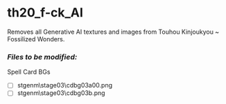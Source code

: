 # th20_f-ck_AI
Removes all Generative AI textures and images from Touhou Kinjoukyou ~ Fossilized Wonders.

### *Files to be modified:*
Spell Card BGs
 - [ ] stgenm\stage03\cdbg03a00.png
 - [ ] stgenm\stage03\cdbg03b.png

<!--stackedit_data:
eyJoaXN0b3J5IjpbNjU4MDE4NTczXX0=
-->